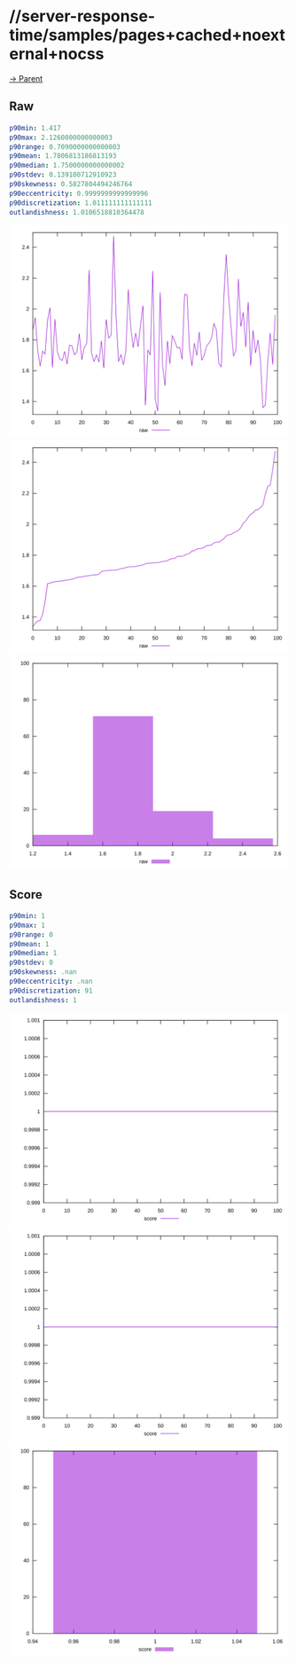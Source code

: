 
# //server-response-time/samples/pages+cached+noexternal+nocss

[→ Parent](../..)


## Raw


```yaml
p90min: 1.417
p90max: 2.1260000000000003
p90range: 0.7090000000000003
p90mean: 1.7806813186813193
p90median: 1.7500000000000002
p90stdev: 0.139100712910923
p90skewness: 0.5827804494246764
p90eccentricity: 0.9999999999999996
p90discretization: 1.011111111111111
outlandishness: 1.0106518810364478

```

![PLOT: raw-values](./raw/values.svg)![PLOT: raw-sorted](./raw/sorted.svg)![PLOT: raw-histogram](./raw/histogram.svg)
## Score


```yaml
p90min: 1
p90max: 1
p90range: 0
p90mean: 1
p90median: 1
p90stdev: 0
p90skewness: .nan
p90eccentricity: .nan
p90discretization: 91
outlandishness: 1

```

![PLOT: score-values](./score/values.svg)![PLOT: score-sorted](./score/sorted.svg)![PLOT: score-histogram](./score/histogram.svg)